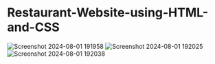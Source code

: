 # Restaurant-Website-using-HTML-and-CSS
![Screenshot 2024-08-01 191958](https://github.com/user-attachments/assets/b0625bb8-5f0e-4d30-8604-68c453d2ae08)
![Screenshot 2024-08-01 192025](https://github.com/user-attachments/assets/e2643a02-0537-45a8-8540-18ad5a69f937)
![Screenshot 2024-08-01 192038](https://github.com/user-attachments/assets/70c51a4b-b5fe-4f2f-b736-1b0445697e10)

